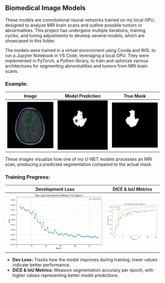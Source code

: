 ## Biomedical Image Models

These models are convolutional neural networks trained on my local GPU, designed to analyze MRI brain scans and outline possible tumors or abnormalities. This project has undergone multiple iterations, training cycles, and tuning adjustments to develop several models, which are showcased in this folder.

The models were trained in a virtual environment using Conda and WSL to run a Jupyter Notebook in VS Code, leveraging a local GPU. They were implemented in PyTorch, a Python library, to train and optimize various architectures for segmenting abnormalities and tumors from MRI brain scans.

### Example:
| Image | Model Prediction | True Mask |
|--------|-----------------|-----------|
| ![Input Image](Image.png) | ![Prediction](prediction.png) |  ![Mask](mask.png) |

These images visualize how one of my U-NET models processes an MRI scan, producing a predicted segmentation compared to the actual mask.

### Training Progress:
| Development Loss | DICE & IoU Metrics |
|-----------------|-------------------|
| ![Dev Loss](U-NET/DevLoss.png) | ![DICE/IOU](U-NET/DICE_IOU.png) |

- **Dev Loss:** Tracks how the model improves during training; lower values indicate better performance.  
- **DICE & IoU Metrics:** Measure segmentation accuracy per epoch, with higher values representing better model predictions.


